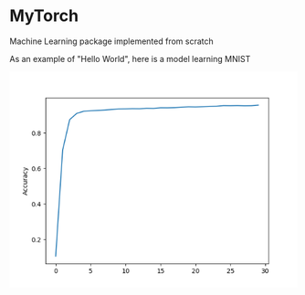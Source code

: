 # MyTorch
Machine Learning package implemented from scratch


As an example of "Hello World", here is a model learning MNIST 

![](validation_accuracy.png)
